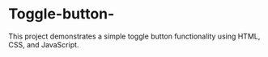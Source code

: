 # Toggle-button-
This project demonstrates a simple toggle button functionality using HTML, CSS, and JavaScript.
